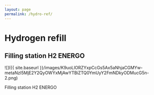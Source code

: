 ```yaml
---
layout: page
permalink: /hydro-ref/
---
```


# Hydrogen refill

## Filling station H2 ENERGO

![]({{ site.baseurl }}/images/K9uoLlORZYxpCcGs5Ax5aNhjaCGMYw-metaNzI5MjE2Y2QyOWYxMjAwYTBiZTQ0YmUyY2FmNDkyODMucG5n-2.png)

Filling station H2 ENERGO
